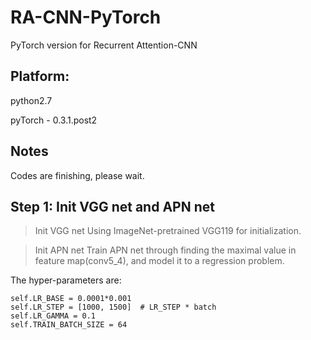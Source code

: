 # RA-CNN-PyTorch
PyTorch version for Recurrent Attention-CNN

## Platform:
python2.7

pyTorch - 0.3.1.post2


## Notes
Codes are finishing, please wait.


## Step 1: Init VGG net and APN net
> Init VGG net
Using ImageNet-pretrained VGG119 for initialization.

> Init APN net
Train APN net through finding the maximal value in feature map(conv5_4), and model it to a regression problem.

The hyper-parameters are:
```
self.LR_BASE = 0.0001*0.001
self.LR_STEP = [1000, 1500]  # LR_STEP * batch
self.LR_GAMMA = 0.1
self.TRAIN_BATCH_SIZE = 64
```

